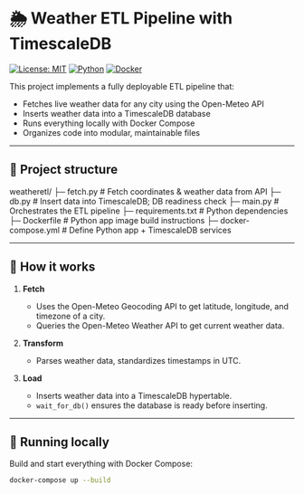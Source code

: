 # 🌦️ Weather ETL Pipeline with TimescaleDB

[![License: MIT](https://img.shields.io/badge/License-MIT-yellow.svg)](LICENSE)
[![Python](https://img.shields.io/badge/Python-3.12-blue)](https://www.python.org/downloads/release/python-3120/)
[![Docker](https://img.shields.io/badge/Docker-Compose-blue)](https://docs.docker.com/compose/)


This project implements a fully deployable ETL pipeline that:
- Fetches live weather data for any city using the Open-Meteo API
- Inserts weather data into a TimescaleDB database
- Runs everything locally with Docker Compose
- Organizes code into modular, maintainable files

---

## 📂 Project structure

weatheretl/
├─ fetch.py # Fetch coordinates & weather data from API
├─ db.py # Insert data into TimescaleDB; DB readiness check
├─ main.py # Orchestrates the ETL pipeline
├─ requirements.txt # Python dependencies
├─ Dockerfile # Python app image build instructions
├─ docker-compose.yml # Define Python app + TimescaleDB services

---

## 🚀 How it works

1. **Fetch**  
   - Uses the Open-Meteo Geocoding API to get latitude, longitude, and timezone of a city.
   - Queries the Open-Meteo Weather API to get current weather data.
   
2. **Transform**
   - Parses weather data, standardizes timestamps in UTC.

3. **Load**
   - Inserts weather data into a TimescaleDB hypertable.
   - `wait_for_db()` ensures the database is ready before inserting.

---

## 🐳 Running locally

Build and start everything with Docker Compose:
```bash
docker-compose up --build
